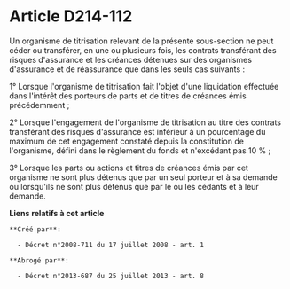 # Article D214-112

Un organisme de titrisation relevant de la présente sous-section ne peut céder ou transférer, en une ou plusieurs fois, les
contrats transférant des risques d'assurance et les créances détenues sur des organismes d'assurance et de réassurance que
dans les seuls cas suivants : 

1° Lorsque l'organisme de titrisation fait l'objet d'une liquidation effectuée dans l'intérêt des porteurs de parts et de
titres de créances émis précédemment ; 

2° Lorsque l'engagement de l'organisme de titrisation au titre des contrats transférant des risques d'assurance est inférieur
à un pourcentage du maximum de cet engagement constaté depuis la constitution de l'organisme, défini dans le règlement du
fonds et n'excédant pas 10 % ; 

3° Lorsque les parts ou actions et titres de créances émis par cet organisme ne sont plus détenus que par un seul porteur et
à sa demande ou lorsqu'ils ne sont plus détenus que par le ou les cédants et à leur demande.

**Liens relatifs à cet article**

	**Créé par**:

	  - Décret n°2008-711 du 17 juillet 2008 - art. 1

	**Abrogé par**:

	  - Décret n°2013-687 du 25 juillet 2013 - art. 8
